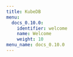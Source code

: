 ```yaml
---
title: KubeDB
menu:
  docs_0.10.0:
    identifier: welcome
    name: Welcome
    weight: 10
menu_name: docs_0.10.0
---
```


